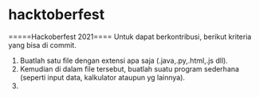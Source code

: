 # hacktoberfest
=====Hackoberfest 2021====
Untuk dapat berkontribusi, berikut kriteria yang bisa di commit.

1. Buatlah satu file dengan extensi apa saja (.java,.py,.html,.js dll).
2. Kemudian di dalam file tersebut, buatlah suatu program sederhana (seperti input data, kalkulator ataupun yg lainnya).
3. 
